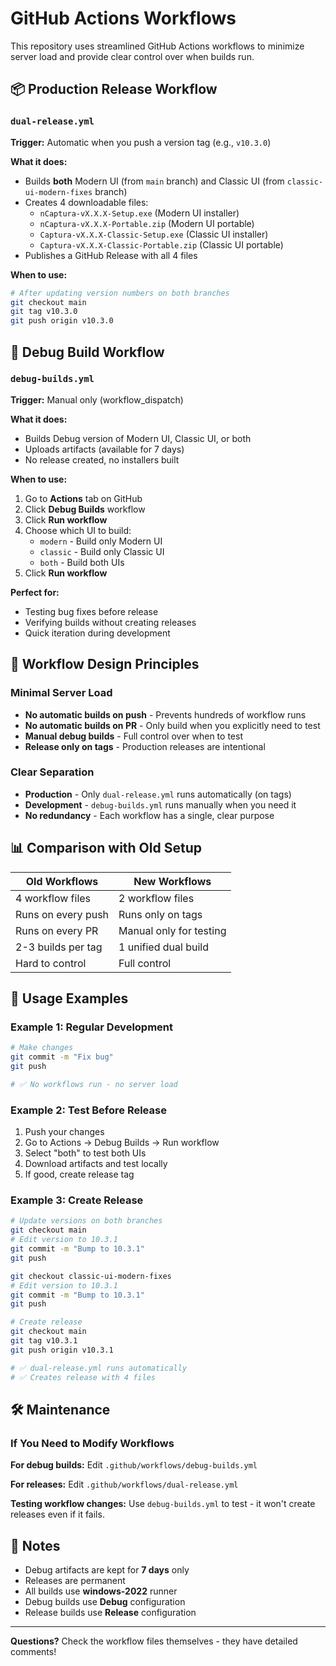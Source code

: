 # GitHub Actions Workflows

This repository uses streamlined GitHub Actions workflows to minimize server load and provide clear control over when builds run.

## 📦 Production Release Workflow

### `dual-release.yml`
**Trigger:** Automatic when you push a version tag (e.g., `v10.3.0`)

**What it does:**
- Builds **both** Modern UI (from `main` branch) and Classic UI (from `classic-ui-modern-fixes` branch)
- Creates 4 downloadable files:
  - `nCaptura-vX.X.X-Setup.exe` (Modern UI installer)
  - `nCaptura-vX.X.X-Portable.zip` (Modern UI portable)
  - `Captura-vX.X.X-Classic-Setup.exe` (Classic UI installer)
  - `Captura-vX.X.X-Classic-Portable.zip` (Classic UI portable)
- Publishes a GitHub Release with all 4 files

**When to use:**
```bash
# After updating version numbers on both branches
git checkout main
git tag v10.3.0
git push origin v10.3.0
```

## 🐛 Debug Build Workflow

### `debug-builds.yml`
**Trigger:** Manual only (workflow_dispatch)

**What it does:**
- Builds Debug version of Modern UI, Classic UI, or both
- Uploads artifacts (available for 7 days)
- No release created, no installers built

**When to use:**
1. Go to **Actions** tab on GitHub
2. Click **Debug Builds** workflow
3. Click **Run workflow**
4. Choose which UI to build:
   - `modern` - Build only Modern UI
   - `classic` - Build only Classic UI  
   - `both` - Build both UIs
5. Click **Run workflow**

**Perfect for:**
- Testing bug fixes before release
- Verifying builds without creating releases
- Quick iteration during development

## 🎯 Workflow Design Principles

### Minimal Server Load
- **No automatic builds on push** - Prevents hundreds of workflow runs
- **No automatic builds on PR** - Only build when you explicitly need to test
- **Manual debug builds** - Full control over when to test
- **Release only on tags** - Production releases are intentional

### Clear Separation
- **Production** - Only `dual-release.yml` runs automatically (on tags)
- **Development** - `debug-builds.yml` runs manually when you need it
- **No redundancy** - Each workflow has a single, clear purpose

## 📊 Comparison with Old Setup

| Old Workflows | New Workflows |
|---------------|---------------|
| 4 workflow files | 2 workflow files |
| Runs on every push | Runs only on tags |
| Runs on every PR | Manual only for testing |
| 2-3 builds per tag | 1 unified dual build |
| Hard to control | Full control |

## 🚀 Usage Examples

### Example 1: Regular Development
```bash
# Make changes
git commit -m "Fix bug"
git push

# ✅ No workflows run - no server load
```

### Example 2: Test Before Release
1. Push your changes
2. Go to Actions → Debug Builds → Run workflow
3. Select "both" to test both UIs
4. Download artifacts and test locally
5. If good, create release tag

### Example 3: Create Release
```bash
# Update versions on both branches
git checkout main
# Edit version to 10.3.1
git commit -m "Bump to 10.3.1"
git push

git checkout classic-ui-modern-fixes  
# Edit version to 10.3.1
git commit -m "Bump to 10.3.1"
git push

# Create release
git checkout main
git tag v10.3.1
git push origin v10.3.1

# ✅ dual-release.yml runs automatically
# ✅ Creates release with 4 files
```

## 🛠️ Maintenance

### If You Need to Modify Workflows

**For debug builds:**
Edit `.github/workflows/debug-builds.yml`

**For releases:**
Edit `.github/workflows/dual-release.yml`

**Testing workflow changes:**
Use `debug-builds.yml` to test - it won't create releases even if it fails.

## 📝 Notes

- Debug artifacts are kept for **7 days** only
- Releases are permanent
- All builds use **windows-2022** runner
- Debug builds use **Debug** configuration
- Release builds use **Release** configuration

---

**Questions?** Check the workflow files themselves - they have detailed comments!
